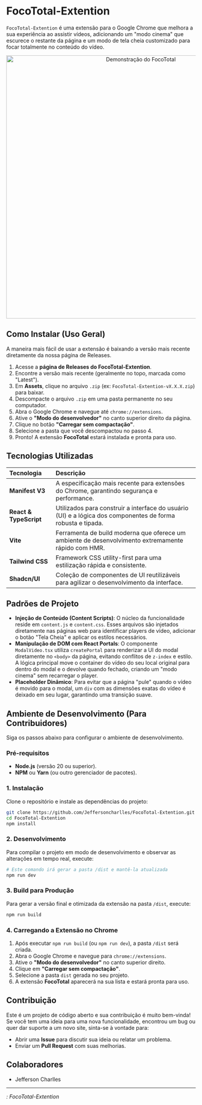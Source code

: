 # FocoTotal-Extention

`FocoTotal-Extention` é uma extensão para o Google Chrome que melhora a sua experiência ao assistir vídeos, adicionando um "modo cinema" que escurece o restante da página e um modo de tela cheia customizado para focar totalmente no conteúdo do vídeo.

<p align="center">
  <img src="https://github.com/Jeffersoncharlles/FocoTotal-Extention/public/icons/focototal.png?raw=true" alt="Demonstração do FocoTotal" width="700"/>
</p>

## Como Instalar (Uso Geral)

A maneira mais fácil de usar a extensão é baixando a versão mais recente diretamente da nossa página de Releases.

1.  Acesse a **página de Releases do FocoTotal-Extention**.
2.  Encontre a versão mais recente (geralmente no topo, marcada como "Latest").
3.  Em **Assets**, clique no arquivo `.zip` (ex: `FocoTotal-Extention-vX.X.X.zip`) para baixar.
4.  Descompacte o arquivo `.zip` em uma pasta permanente no seu computador.
5.  Abra o Google Chrome e navegue até `chrome://extensions`.
6.  Ative o **"Modo do desenvolvedor"** no canto superior direito da página.
7.  Clique no botão **"Carregar sem compactação"**.
8.  Selecione a pasta que você descompactou no passo 4.
9.  Pronto! A extensão **FocoTotal** estará instalada e pronta para uso.

## Tecnologias Utilizadas

| Tecnologia             | Descrição                                                                                                   |
| :--------------------- | :---------------------------------------------------------------------------------------------------------- |
| **Manifest V3**        | A especificação mais recente para extensões do Chrome, garantindo segurança e performance.                  |
| **React & TypeScript** | Utilizados para construir a interface do usuário (UI) e a lógica dos componentes de forma robusta e tipada. |
| **Vite**               | Ferramenta de build moderna que oferece um ambiente de desenvolvimento extremamente rápido com HMR.         |
| **Tailwind CSS**       | Framework CSS utility-first para uma estilização rápida e consistente.                                      |
| **Shadcn/UI**          | Coleção de componentes de UI reutilizáveis para agilizar o desenvolvimento da interface.                    |

## Padrões de Projeto

- **Injeção de Conteúdo (Content Scripts)**: O núcleo da funcionalidade reside em `content.js` e `content.css`. Esses arquivos são injetados diretamente nas páginas web para identificar players de vídeo, adicionar o botão "Tela Cheia" e aplicar os estilos necessários.
- **Manipulação de DOM com React Portals**: O componente `ModalVideo.tsx` utiliza `createPortal` para renderizar a UI do modal diretamente no `<body>` da página, evitando conflitos de `z-index` e estilo. A lógica principal move o container do vídeo do seu local original para dentro do modal e o devolve quando fechado, criando um "modo cinema" sem recarregar o player.
- **Placeholder Dinâmico**: Para evitar que a página "pule" quando o vídeo é movido para o modal, um `div` com as dimensões exatas do vídeo é deixado em seu lugar, garantindo uma transição suave.

## Ambiente de Desenvolvimento (Para Contribuidores)

Siga os passos abaixo para configurar o ambiente de desenvolvimento.

### Pré-requisitos

- **Node.js** (versão 20 ou superior).
- **NPM** ou **Yarn** (ou outro gerenciador de pacotes).

### 1. Instalação

Clone o repositório e instale as dependências do projeto:

```bash
git clone https://github.com/Jeffersoncharlles/FocoTotal-Extention.git
cd FocoTotal-Extention
npm install
```

### 2. Desenvolvimento

Para compilar o projeto em modo de desenvolvimento e observar as alterações em tempo real, execute:

```bash
# Este comando irá gerar a pasta /dist e mantê-la atualizada
npm run dev
```

### 3. Build para Produção

Para gerar a versão final e otimizada da extensão na pasta `/dist`, execute:

```bash
npm run build
```

### 4. Carregando a Extensão no Chrome

1. Após executar `npm run build` (ou `npm run dev`), a pasta `/dist` será criada.
2. Abra o Google Chrome e navegue para `chrome://extensions`.
3. Ative o **"Modo do desenvolvedor"** no canto superior direito.
4. Clique em **"Carregar sem compactação"**.
5. Selecione a pasta `dist` gerada no seu projeto.
6. A extensão **FocoTotal** aparecerá na sua lista e estará pronta para uso.

## Contribuição

Este é um projeto de código aberto e sua contribuição é muito bem-vinda! Se você tem uma ideia para uma nova funcionalidade, encontrou um bug ou quer dar suporte a um novo site, sinta-se à vontade para:

- Abrir uma **Issue** para discutir sua ideia ou relatar um problema.
- Enviar um **Pull Request** com suas melhorias.

## Colaboradores

- Jefferson Charlles

---

_<NOME DO PROJETO>: FocoTotal-Extention_
